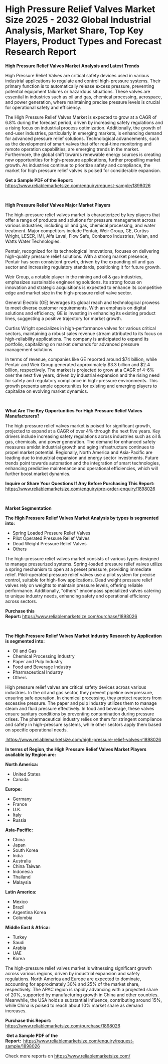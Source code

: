 <p><h1>High Pressure Relief Valves Market Size 2025 - 2032 Global Industrial Analysis, Market Share, Top Key Players, Product Types and Forecast Research Report</h1></p><p><strong>High Pressure Relief Valves Market Analysis and Latest Trends</strong></p>
<p><p>High Pressure Relief Valves are critical safety devices used in various industrial applications to regulate and control high-pressure systems. Their primary function is to automatically release excess pressure, preventing potential equipment failures or hazardous situations. These valves are essential in industries such as oil and gas, chemical processing, aerospace, and power generation, where maintaining precise pressure levels is crucial for operational safety and efficiency.</p><p>The High Pressure Relief Valves Market is expected to grow at a CAGR of 6.8% during the forecast period, driven by increasing safety regulations and a rising focus on industrial process optimization. Additionally, the growth of end-user industries, particularly in emerging markets, is enhancing demand for advanced pressure relief solutions. Technological advancements, such as the development of smart valves that offer real-time monitoring and remote operation capabilities, are emerging trends in the market. Furthermore, the global shift towards renewable energy sources is creating new opportunities for high-pressure applications, further propelling market growth. As industries continue to prioritize safety and compliance, the market for high pressure relief valves is poised for considerable expansion.</p></p>
<p><strong>Get a Sample PDF of the Report:&nbsp;</strong> <a href="https://www.reliablemarketsize.com/enquiry/request-sample/1898026?utm_campaign=3226&utm_medium=2&utm_source=Github&utm_content=ia&utm_term=08042025&utm_id=high-pressure-relief-valves">https://www.reliablemarketsize.com/enquiry/request-sample/1898026</a></p>
<p>&nbsp;</p>
<p><strong>High Pressure Relief Valves Major Market Players</strong></p>
<p><p>The high-pressure relief valves market is characterized by key players that offer a range of products and solutions for pressure management across various industries, including oil and gas, chemical processing, and water treatment. Major competitors include Pentair, Weir Group, GE, Curtiss Wright, LESER, IMI, Alfa Laval, Flow Safe, Conbarco Industries, Velan, and Watts Water Technologies.</p><p>Pentair, recognized for its technological innovations, focuses on delivering high-quality pressure relief solutions. With a strong market presence, Pentair has seen consistent growth, driven by the expanding oil and gas sector and increasing regulatory standards, positioning it for future growth.</p><p>Weir Group, a notable player in the mining and oil & gas industries, emphasizes sustainable engineering solutions. Its strong focus on innovation and strategic acquisitions is expected to enhance its competitive edge and market size in the high-pressure relief valve sector.</p><p>General Electric (GE) leverages its global reach and technological prowess to meet diverse customer requirements. With an emphasis on digital solutions and efficiency, GE is investing in enhancing its existing product lines, suggesting a positive trajectory for market growth.</p><p>Curtiss Wright specializes in high-performance valves for various critical sectors, maintaining a robust sales revenue stream attributed to its focus on high-reliability applications. The company is anticipated to expand its portfolio, capitalizing on market demands for advanced pressure management solutions.</p><p>In terms of revenue, companies like GE reported around $74 billion, while Pentair and Weir Group generated approximately $3.3 billion and $2.4 billion, respectively. The market is projected to grow at a CAGR of 4-6% over the next five years, driven by industrial expansion and the rising need for safety and regulatory compliance in high-pressure environments. This growth presents ample opportunities for existing and emerging players to capitalize on evolving market dynamics.</p></p>
<p>&nbsp;</p>
<p><strong>What Are The Key Opportunities For High Pressure Relief Valves Manufacturers?</strong></p>
<p><p>The high pressure relief valves market is poised for significant growth, projected to expand at a CAGR of over 4% through the next five years. Key drivers include increasing safety regulations across industries such as oil & gas, chemicals, and power generation. The demand for enhanced safety measures amidst industrial growth and aging infrastructure continues to propel market potential. Regionally, North America and Asia-Pacific are leading due to industrial expansion and energy sector investments. Future trends point towards automation and the integration of smart technologies, enhancing predictive maintenance and operational efficiencies, which will further boost market dynamics.</p></p>
<p><strong>Inquire or Share Your Questions If Any Before Purchasing This Report:</strong> <a href="https://www.reliablemarketsize.com/enquiry/pre-order-enquiry/1898026?utm_campaign=3226&utm_medium=2&utm_source=Github&utm_content=ia&utm_term=08042025&utm_id=high-pressure-relief-valves">https://www.reliablemarketsize.com/enquiry/pre-order-enquiry/1898026</a></p>
<p>&nbsp;</p>
<p><strong>Market Segmentation</strong></p>
<p><strong>The High Pressure Relief Valves Market Analysis by types is segmented into:</strong></p>
<p><ul><li>Spring Loaded Pressure Relief Valves</li><li>Pilot Operated Pressure Relief Valves</li><li>Dead Weight Pressure Relief Valves</li><li>Others</li></ul></p>
<p><p>The high-pressure relief valves market consists of various types designed to manage pressurized systems. Spring-loaded pressure relief valves utilize a spring mechanism to open at a preset pressure, providing immediate relief. Pilot-operated pressure relief valves use a pilot system for precise control, suitable for high-flow applications. Dead weight pressure relief valves rely on weights to maintain pressure levels, offering reliable performance. Additionally, "others" encompass specialized valves catering to unique industry needs, enhancing safety and operational efficiency across sectors.</p></p>
<p><strong>Purchase this Report:&nbsp;</strong><a href="https://www.reliablemarketsize.com/purchase/1898026?utm_campaign=3226&utm_medium=2&utm_source=Github&utm_content=ia&utm_term=08042025&utm_id=high-pressure-relief-valves">https://www.reliablemarketsize.com/purchase/1898026</a></p>
<p>&nbsp;</p>
<p><strong>The High Pressure Relief Valves Market Industry Research by Application is segmented into:</strong></p>
<p><ul><li>Oil and Gas</li><li>Chemical Processing Industry</li><li>Paper and Pulp Industry</li><li>Food and Beverage Industry</li><li>Pharmaceutical Industry</li><li>Others</li></ul></p>
<p><p>High pressure relief valves are critical safety devices across various industries. In the oil and gas sector, they prevent pipeline overpressure, ensuring safe operation. In chemical processing, they protect reactors from excessive pressure. The paper and pulp industry utilizes them to manage steam and fluid pressure effectively. In food and beverage, these valves ensure sanitary conditions by preventing contamination during pressure crises. The pharmaceutical industry relies on them for stringent compliance and safety in high-pressure systems, while other sectors apply them based on specific operational needs.</p></p>
<p><a href="https://www.reliablemarketsize.com/high-pressure-relief-valves-r1898026?utm_campaign=3226&utm_medium=2&utm_source=Github&utm_content=ia&utm_term=08042025&utm_id=high-pressure-relief-valves">&nbsp;https://www.reliablemarketsize.com/high-pressure-relief-valves-r1898026</a></p>
<p><strong>In terms of Region, the High Pressure Relief Valves Market Players available by Region are:</strong></p>
<p>
    <p> <strong> North America: </strong>
        <ul>
            <li>United States</li>
            <li>Canada</li>
        </ul>
        </p> 
    <p> <strong> Europe: </strong>
        <ul>
            <li>Germany</li>
            <li>France</li>
            <li>U.K.</li>
            <li>Italy</li>
            <li>Russia</li>
        </ul>
        </p> 
    <p> <strong> Asia-Pacific: </strong>
        <ul>
            <li>China</li>
            <li>Japan</li>
            <li>South Korea</li>
            <li>India</li>
            <li>Australia</li>
            <li>China Taiwan</li>
            <li>Indonesia</li>
            <li>Thailand</li>
            <li>Malaysia</li>
        </ul>
        </p> 
    <p> <strong> Latin America: </strong>
        <ul>
            <li>Mexico</li>
            <li>Brazil</li>
            <li>Argentina Korea</li>
            <li>Colombia</li>
        </ul>
        </p> 
    <p> <strong> Middle East & Africa: </strong>
        <ul>
            <li>Turkey</li>
            <li>Saudi</li>
            <li>Arabia</li>
            <li>UAE</li>
            <li>Korea</li>
        </ul>
    </p>
    </p>
<p><p>The high-pressure relief valves market is witnessing significant growth across various regions, driven by industrial expansion and safety regulations. North America and Europe are expected to dominate, accounting for approximately 30% and 25% of the market share, respectively. The APAC region is rapidly advancing with a projected share of 20%, supported by manufacturing growth in China and other countries. Meanwhile, the USA holds a substantial influence, contributing around 15%, while China is poised to reach about 10% market share as demand increases.</p></p>
<p><strong>Purchase this Report: </strong><a href="https://www.reliablemarketsize.com/purchase/1898026?utm_campaign=3226&utm_medium=2&utm_source=Github&utm_content=ia&utm_term=08042025&utm_id=high-pressure-relief-valves">https://www.reliablemarketsize.com/purchase/1898026</a></p>
<p>&nbsp;<strong>Get a Sample PDF of the Report:&nbsp;&nbsp;</strong><a href="https://www.reliablemarketsize.com/enquiry/request-sample/1898026?utm_campaign=3226&utm_medium=2&utm_source=Github&utm_content=ia&utm_term=08042025&utm_id=high-pressure-relief-valves">https://www.reliablemarketsize.com/enquiry/request-sample/1898026</a></p>
<p><strong></strong></p>
<p>Check more reports on <a href="https://www.reliablemarketsize.com/?utm_campaign=3226&utm_medium=2&utm_source=Github&utm_content=ia&utm_term=08042025&utm_id=high-pressure-relief-valves">https://www.reliablemarketsize.com/</a></p>